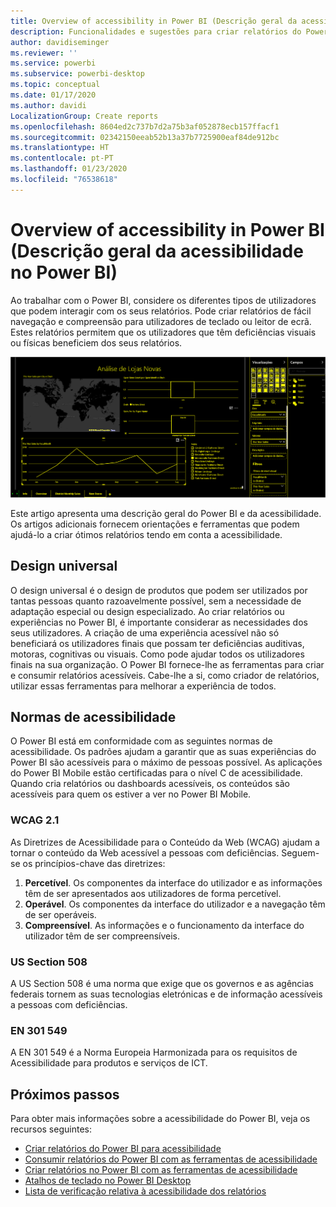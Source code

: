 ```yaml
---
title: Overview of accessibility in Power BI (Descrição geral da acessibilidade no Power BI)
description: Funcionalidades e sugestões para criar relatórios do Power BI Desktop acessíveis, incluindo Diretrizes de Acessibilidade para o Conteúdo da Web (WCAG)
author: davidiseminger
ms.reviewer: ''
ms.service: powerbi
ms.subservice: powerbi-desktop
ms.topic: conceptual
ms.date: 01/17/2020
ms.author: davidi
LocalizationGroup: Create reports
ms.openlocfilehash: 8604ed2c737b7d2a75b3af052878ecb157ffacf1
ms.sourcegitcommit: 02342150eeab52b13a37b7725900eaf84de912bc
ms.translationtype: HT
ms.contentlocale: pt-PT
ms.lasthandoff: 01/23/2020
ms.locfileid: "76538618"
---
```

# <a name="overview-of-accessibility-in-power-bi"></a>Overview of accessibility in Power BI (Descrição geral da acessibilidade no Power BI)

Ao trabalhar com o Power BI, considere os diferentes tipos de utilizadores que podem interagir com os seus relatórios. Pode criar relatórios de fácil navegação e compreensão para utilizadores de teclado ou leitor de ecrã. Estes relatórios permitem que os utilizadores que têm deficiências visuais ou físicas beneficiem dos seus relatórios.

![Definições de alto contraste do Windows](media/desktop-accessibility/accessibility-05b.png)

Este artigo apresenta uma descrição geral do Power BI e da acessibilidade. Os artigos adicionais fornecem orientações e ferramentas que podem ajudá-lo a criar ótimos relatórios tendo em conta a acessibilidade.

## <a name="universal-design"></a>Design universal

O design universal é o design de produtos que podem ser utilizados por tantas pessoas quanto razoavelmente possível, sem a necessidade de adaptação especial ou design especializado. Ao criar relatórios ou experiências no Power BI, é importante considerar as necessidades dos seus utilizadores. A criação de uma experiência acessível não só beneficiará os utilizadores finais que possam ter deficiências auditivas, motoras, cognitivas ou visuais. Como pode ajudar todos os utilizadores finais na sua organização. O Power BI fornece-lhe as ferramentas para criar e consumir relatórios acessíveis. Cabe-lhe a si, como criador de relatórios, utilizar essas ferramentas para melhorar a experiência de todos.

## <a name="accessibility-standards"></a>Normas de acessibilidade

O Power BI está em conformidade com as seguintes normas de acessibilidade. Os padrões ajudam a garantir que as suas experiências do Power BI são acessíveis para o máximo de pessoas possível. As aplicações do Power BI Mobile estão certificadas para o nível C de acessibilidade. Quando cria relatórios ou dashboards acessíveis, os conteúdos são acessíveis para quem os estiver a ver no Power BI Mobile.

### <a name="wcag-21"></a>WCAG 2.1

As Diretrizes de Acessibilidade para o Conteúdo da Web (WCAG) ajudam a tornar o conteúdo da Web acessível a pessoas com deficiências. Seguem-se os princípios-chave das diretrizes:

1. **Percetível**. Os componentes da interface do utilizador e as informações têm de ser apresentados aos utilizadores de forma percetível.
2. **Operável**. Os componentes da interface do utilizador e a navegação têm de ser operáveis.
3. **Compreensível**. As informações e o funcionamento da interface do utilizador têm de ser compreensíveis.

### <a name="us-section-508"></a>US Section 508

A US Section 508 é uma norma que exige que os governos e as agências federais tornem as suas tecnologias eletrónicas e de informação acessíveis a pessoas com deficiências.

### <a name="en-301-549"></a>EN 301 549

A EN 301 549 é a Norma Europeia Harmonizada para os requisitos de Acessibilidade para produtos e serviços de ICT.  

## <a name="next-steps"></a>Próximos passos

Para obter mais informações sobre a acessibilidade do Power BI, veja os recursos seguintes:

* [Criar relatórios do Power BI para acessibilidade](desktop-accessibility-creating-reports.md)
* [Consumir relatórios do Power BI com as ferramentas de acessibilidade](desktop-accessibility-consuming-tools.md)
* [Criar relatórios no Power BI com as ferramentas de acessibilidade](desktop-accessibility-creating-tools.md)
* [Atalhos de teclado no Power BI Desktop](desktop-accessibility-keyboard-shortcuts.md)
* [Lista de verificação relativa à acessibilidade dos relatórios](desktop-accessibility-creating-reports.md#report-accessibility-checklist)


